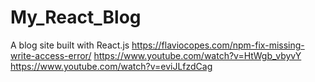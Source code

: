 # My_React_Blog
A blog site built with React.js
https://flaviocopes.com/npm-fix-missing-write-access-error/
https://www.youtube.com/watch?v=HtWgb_vbyvY
https://www.youtube.com/watch?v=eviJLfzdCag
